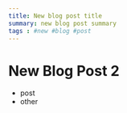 ```yaml
---
title: New blog post title
summary: new blog post summary
tags : #new #blog #post
---
```


# New Blog Post 2

* post
* other
